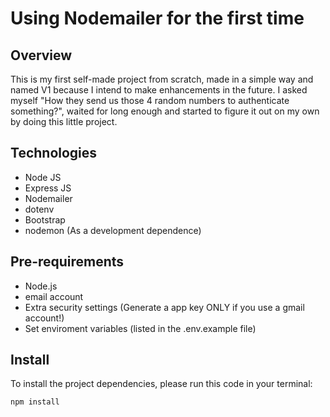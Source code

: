 # Using Nodemailer for the first time

## Overview
This is my first self-made project from scratch, made in a simple way and named V1 because I intend to make enhancements in the future.
I asked myself "How they send us those 4 random numbers to authenticate something?", waited for long enough and started to figure it out on my own by doing this little project.

## Technologies
- Node JS
- Express JS
- Nodemailer
- dotenv
- Bootstrap
- nodemon (As a development dependence)

## Pre-requirements
- Node.js
- email account
- Extra security settings (Generate a app key ONLY if you use a gmail account!)
- Set enviroment variables (listed in the .env.example file)

## Install
To install the project dependencies, please run this code in your terminal:

```bash
npm install
